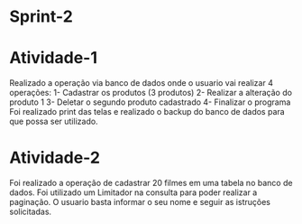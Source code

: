 # Sprint-2

# Atividade-1
Realizado a operação via banco de dados onde o usuario vai realizar 4 operações:
1- Cadastrar os produtos (3 produtos)
2- Realizar a alteração do produto 1
3- Deletar o segundo produto cadastrado
4- Finalizar o programa
Foi realizado print das telas e realizado o backup do banco de dados para que possa ser utilizado.

# Atividade-2
Foi realizado a operação de cadastrar 20 filmes em uma tabela no banco de dados.
Foi utilizado um Limitador na consulta para poder realizar a paginação.
O usuario basta informar o seu nome e seguir as istruções solicitadas. 
